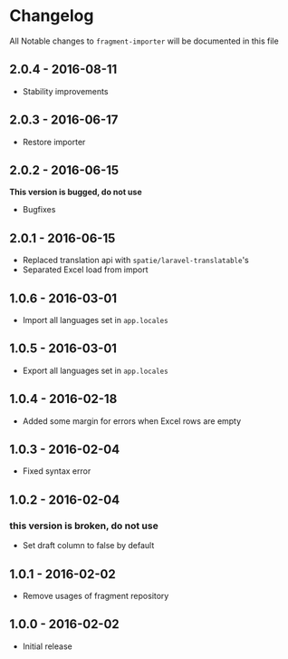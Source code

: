 # Changelog

All Notable changes to `fragment-importer` will be documented in this file

## 2.0.4 - 2016-08-11
- Stability improvements

## 2.0.3 - 2016-06-17

- Restore importer

## 2.0.2 - 2016-06-15

**This version is bugged, do not use**

- Bugfixes

## 2.0.1 - 2016-06-15

- Replaced translation api with `spatie/laravel-translatable`'s
- Separated Excel load from import

## 1.0.6 - 2016-03-01

- Import all languages set in `app.locales`

## 1.0.5 - 2016-03-01

- Export all languages set in `app.locales`

## 1.0.4 - 2016-02-18

- Added some margin for errors when Excel rows are empty


## 1.0.3 - 2016-02-04

- Fixed syntax error

## 1.0.2 - 2016-02-04

### this version is broken, do not use

- Set draft column to false by default

## 1.0.1 - 2016-02-02

- Remove usages of fragment repository

## 1.0.0 - 2016-02-02

- Initial release

